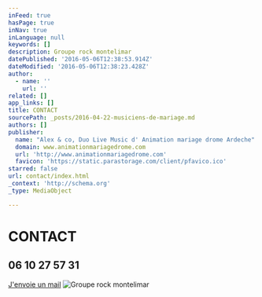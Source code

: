 ```yaml
---
inFeed: true
hasPage: true
inNav: true
inLanguage: null
keywords: []
description: Groupe rock montelimar
datePublished: '2016-05-06T12:38:53.914Z'
dateModified: '2016-05-06T12:38:23.428Z'
author:
  - name: ''
    url: ''
related: []
app_links: []
title: CONTACT
sourcePath: _posts/2016-04-22-musiciens-de-mariage.md
authors: []
publisher:
  name: "Alex & co, Duo Live Music d' Animation mariage drome Ardeche"
  domain: www.animationmariagedrome.com
  url: 'http://www.animationmariagedrome.com'
  favicon: 'https://static.parastorage.com/client/pfavico.ico'
starred: false
url: contact/index.html
_context: 'http://schema.org'
_type: MediaObject

---
```

# CONTACT

## 06 10 27 57 31 

[J'envoie un mail][0]
![Groupe rock montelimar](https://the-grid-user-content.s3-us-west-2.amazonaws.com/86a19114-0723-45a0-a59f-3f9d97cd670f.jpg)

[0]: contact@betty-lascene.fr